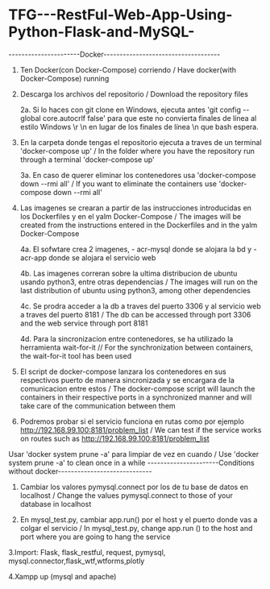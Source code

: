 # TFG---RestFul-Web-App-Using-Python-Flask-and-MySQL-
----------------------Docker------------------------------------
1. Ten Docker(con Docker-Compose) corriendo / Have docker(with Docker-Compose) running

2. Descarga los archivos del repositorio / Download the repository files

	2a. Si lo haces con git clone en Windows, ejecuta antes 'git config --global core.autocrlf false' para que este no convierta finales de línea al estilo Windows \r \n en lugar de los finales de línea \n que bash espera.
    
3. En la carpeta donde tengas el repositorio ejecuta a traves de un terminal 'docker-compose up' / In the folder where you have the repository run through a terminal 'docker-compose up'

    3a. En caso de querer eliminar los contenedores usa 'docker-compose down --rmi all' / 
If you want to eliminate the containers use 'docker-compose down --rmi all'

4. Las imagenes se crearan a partir de las instrucciones introducidas en los Dockerfiles y en el yalm Docker-Compose / The images will be created from the instructions entered in the Dockerfiles and in the yalm Docker-Compose

    4a. El sofwtare crea 2 imagenes, - acr-mysql donde se alojara la bd y - acr-app donde se alojara el servicio web
    
    4b. Las imagenes correran sobre la ultima distribucion de ubuntu usando python3, entre otras dependencias / The images will run on       the last distribution of ubuntu using python3, among other dependencies
    
    4c. Se prodra acceder a la db a traves del puerto 3306 y al servicio web a traves del puerto 8181 / The db can be accessed through       port 3306 and the web service through port 8181
    
    4d. Para la sincronizacion entre contenedores, se ha utilizado la herramienta wait-for-it //  For the synchronization between containers, the wait-for-it tool has been used
    
5. El script de docker-compose lanzara los contenedores en sus respectivos puerto de manera sincronizada y se encargara de la comunicacion entre estos / The docker-compose script will launch the containers in their respective ports in a synchronized manner and will take care of the communication between them

6. Podremos probar si el servicio funciona en rutas como por ejemplo http://192.168.99.100:8181/problem_list / We can test if the service works on routes such as http://192.168.99.100:8181/problem_list

Usar 'docker system prune -a' para limpiar de vez en cuando / Use 'docker system prune -a' to clean once in a while
----------------------Conditions without docker-----------------------------
1. Cambiar los valores pymysql.connect por los de tu base de datos en localhost / Change the values pymysql.connect to those of your database in localhost

2. En mysql_test.py, cambiar app.run() por el host y el puerto donde vas a colgar el servicio / In mysql_test.py, change app.run () to the host and port where you are going to hang the service

3.Import: Flask, flask_restful, request, pymysql, mysql.connector,flask_wtf,wtforms,plotly

4.Xampp up (mysql and apache)

